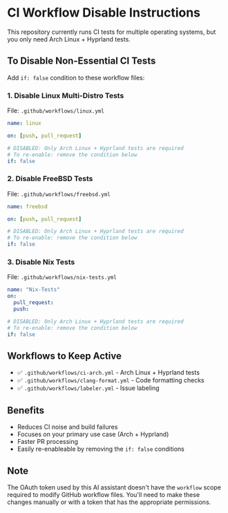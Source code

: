 # CI Workflow Disable Instructions

This repository currently runs CI tests for multiple operating systems, but you only need Arch Linux + Hyprland tests.

## To Disable Non-Essential CI Tests

Add `if: false` condition to these workflow files:

### 1. Disable Linux Multi-Distro Tests
File: `.github/workflows/linux.yml`
```yaml
name: linux

on: [push, pull_request]

# DISABLED: Only Arch Linux + Hyprland tests are required
# To re-enable: remove the condition below
if: false
```

### 2. Disable FreeBSD Tests
File: `.github/workflows/freebsd.yml`
```yaml
name: freebsd

on: [push, pull_request]

# DISABLED: Only Arch Linux + Hyprland tests are required
# To re-enable: remove the condition below
if: false
```

### 3. Disable Nix Tests
File: `.github/workflows/nix-tests.yml`
```yaml
name: "Nix-Tests"
on:
  pull_request:
  push:

# DISABLED: Only Arch Linux + Hyprland tests are required
# To re-enable: remove the condition below
if: false
```

## Workflows to Keep Active

- ✅ `.github/workflows/ci-arch.yml` - Arch Linux + Hyprland tests
- ✅ `.github/workflows/clang-format.yml` - Code formatting checks
- ✅ `.github/workflows/labeler.yml` - Issue labeling

## Benefits

- Reduces CI noise and build failures
- Focuses on your primary use case (Arch + Hyprland)
- Faster PR processing
- Easily re-enableable by removing the `if: false` conditions

## Note

The OAuth token used by this AI assistant doesn't have the `workflow` scope required to modify GitHub workflow files. You'll need to make these changes manually or with a token that has the appropriate permissions.
